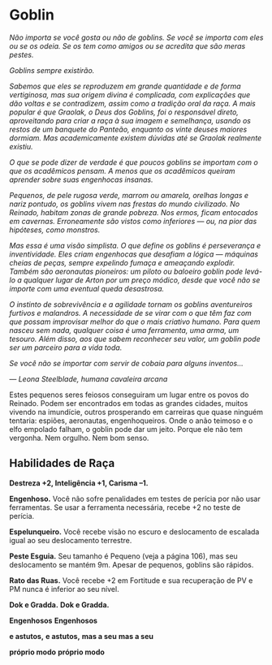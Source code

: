 
# Goblin

_Não importa se você gosta ou não de goblins. Se você se_
_importa com eles ou se os odeia. Se os tem como amigos ou se_
_acredita que são meras pestes._

_Goblins sempre existirão._

_Sabemos que eles se reproduzem em grande quantidade_
_e de forma vertiginosa, mas sua origem divina é complicada,_
_com explicações que dão voltas e se contradizem, assim como_
_a tradição oral da raça. A mais popular é que Graolak, o_
_Deus dos Goblins, foi o responsável direto, aproveitando_
_para criar a raça à sua imagem e semelhança, usando os_
_restos de um banquete do Panteão, enquanto os vinte deuses_
_maiores dormiam. Mas academicamente existem dúvidas até_
_se Graolak realmente existiu._

_O que se pode dizer de verdade é que poucos goblins se_
_importam com o que os acadêmicos pensam. A menos que os_
_acadêmicos queiram aprender sobre suas engenhocas insanas._

_Pequenos, de pele rugosa verde, marrom ou amarela,_
_orelhas longas e nariz pontudo, os goblins vivem nas frestas_
_do mundo civilizado. No Reinado, habitam zonas de grande_
_pobreza. Nos ermos, ficam entocados em cavernas. Erroneamente são vistos como inferiores — ou, na pior das hipóteses,_
_como monstros._

_Mas essa é uma visão simplista. O que define os goblins_
_é perseverança e inventividade. Eles criam engenhocas que_
_desafiam a lógica — máquinas cheias de peças, sempre expelindo fumaça e ameaçando explodir. Também são aeronautas_
_pioneiros: um piloto ou baloeiro goblin pode_
_levá-lo a qualquer lugar de Arton por um preço_
_módico, desde que você não se importe com uma_
_eventual queda desastrosa._

_O instinto de sobrevivência e a_
_agilidade tornam os goblins aventureiros furtivos e malandros. A necessidade_
_de se virar com o que têm faz com que_
_possam improvisar melhor do que o_
_mais criativo humano. Para quem_
_nasceu sem nada, qualquer_
_coisa é uma ferramenta, uma_
_arma, um tesouro. Além disso, aos que sabem reconhecer seu valor, um goblin_
_pode ser um parceiro para_
_a vida toda._

_Se você não se_
_importar com servir_
_de cobaia para alguns_
_inventos..._

_— Leona Steelblade,_
_humana cavaleira arcana_

Estes pequenos seres feiosos conseguiram um
lugar entre os povos do Reinado. Podem ser encontrados em todas as grandes cidades, muitos vivendo
na imundície, outros prosperando em carreiras que
quase ninguém tentaria: espiões, aeronautas, engenhoqueiros. Onde o anão teimoso e o elfo empolado
falham, o goblin pode dar um jeito. Porque ele não
tem vergonha. Nem orgulho. Nem bom senso.
## Habilidades de Raça

**Destreza +2, Inteligência +1, Carisma –1.**

**Engenhoso.** Você não sofre penalidades em
testes de perícia por não usar ferramentas. Se usar a
ferramenta necessária, recebe +2 no teste de perícia.

**Espelunqueiro.** Você recebe visão no escuro
e deslocamento de escalada igual ao seu deslocamento terrestre.

**Peste Esguia.** Seu tamanho é Pequeno (veja a
página 106), mas seu deslocamento se mantém 9m.
Apesar de pequenos, goblins são rápidos.

**Rato das Ruas.** 
Você recebe +2 em
Fortitude e sua
recuperação
de PV e PM
nunca é
inferior ao
seu nível.

**Dok e Gradda.** **Dok e Gradda.**

**Engenhosos** **Engenhosos**

**e astutos,** **e astutos,**
**mas a seu** **mas a seu**

**próprio modo** **próprio modo**
